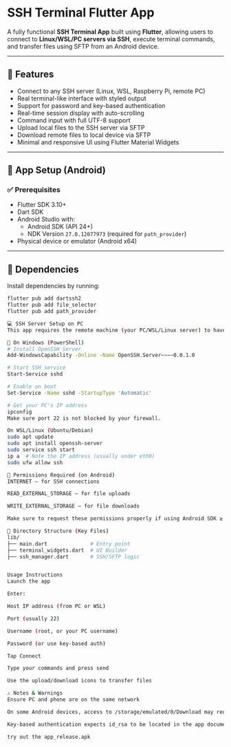 # SSH Terminal Flutter App

A fully functional **SSH Terminal App** built using **Flutter**, allowing users to connect to **Linux/WSL/PC servers via SSH**, execute terminal commands, and transfer files using SFTP from an Android device.

---

## 🚀 Features

- Connect to any SSH server (Linux, WSL, Raspberry Pi, remote PC)
- Real terminal-like interface with styled output
- Support for password and key-based authentication
- Real-time session display with auto-scrolling
- Command input with full UTF-8 support
- Upload local files to the SSH server via SFTP
- Download remote files to local device via SFTP
- Minimal and responsive UI using Flutter Material Widgets

---

## 📱 App Setup (Android)

### ✅ Prerequisites

- Flutter SDK 3.10+
- Dart SDK
- Android Studio with:
  - Android SDK (API 24+)
  - NDK Version `27.0.12077973` (required for `path_provider`)
- Physical device or emulator (Android x64)

---

## 🧩 Dependencies

Install dependencies by running:

```bash
flutter pub add dartssh2
flutter pub add file_selector
flutter pub add path_provider

💻 SSH Server Setup on PC
This app requires the remote machine (your PC/WSL/Linux server) to have an SSH server running and reachable on the local network.

🔹 On Windows (PowerShell)
# Install OpenSSH Server
Add-WindowsCapability -Online -Name OpenSSH.Server~~~~0.0.1.0

# Start SSH service
Start-Service sshd

# Enable on boot
Set-Service -Name sshd -StartupType 'Automatic'

# Get your PC's IP address
ipconfig
Make sure port 22 is not blocked by your firewall.

On WSL/Linux (Ubuntu/Debian)
sudo apt update
sudo apt install openssh-server
sudo service ssh start
ip a  # Note the IP address (usually under eth0)
sudo ufw allow ssh

🔐 Permissions Required (on Android)
INTERNET – for SSH connections

READ_EXTERNAL_STORAGE – for file uploads

WRITE_EXTERNAL_STORAGE – for file downloads

Make sure to request these permissions properly if using Android SDK ≥ 30.

📂 Directory Structure (Key Files)
lib/
├── main.dart              # Entry point
├── terminal_widgets.dart  # UI Builder
├── ssh_manager.dart       # SSH/SFTP logic


Usage Instructions
Launch the app

Enter:

Host IP address (from PC or WSL)

Port (usually 22)

Username (root, or your PC username)

Password (or use key-based auth)

Tap Connect

Type your commands and press send

Use the upload/download icons to transfer files

⚠️ Notes & Warnings
Ensure PC and phone are on the same network

On some Android devices, access to /storage/emulated/0/Download may require additional permission dialogs

Key-based authentication expects id_rsa to be located in the app documents directory (e.g., created manually or downloaded beforehand)

try out the app_release.apk
